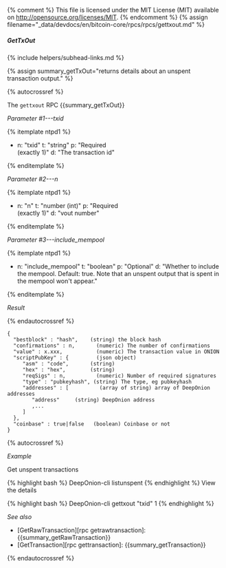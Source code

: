 {% comment %}
This file is licensed under the MIT License (MIT) available on
http://opensource.org/licenses/MIT.
{% endcomment %}
{% assign filename="_data/devdocs/en/bitcoin-core/rpcs/rpcs/gettxout.md" %}

##### GetTxOut
{% include helpers/subhead-links.md %}

{% assign summary_getTxOut="returns details about an unspent transaction output." %}

{% autocrossref %}

The `gettxout` RPC {{summary_getTxOut}}

*Parameter #1---txid*

{% itemplate ntpd1 %}
- n: "txid"
  t: "string"
  p: "Required<br>(exactly 1)"
  d: "The transaction id"

{% enditemplate %}

*Parameter #2---n*

{% itemplate ntpd1 %}
- n: "n"
  t: "number (int)"
  p: "Required<br>(exactly 1)"
  d: "vout number"

{% enditemplate %}

*Parameter #3---include_mempool*

{% itemplate ntpd1 %}
- n: "include_mempool"
  t: "boolean"
  p: "Optional"
  d: "Whether to include the mempool. Default: true.     Note that an unspent output that is spent in the mempool won't appear."

{% enditemplate %}

*Result*

{% endautocrossref %}

    {
      "bestblock" : "hash",    (string) the block hash
      "confirmations" : n,       (numeric) The number of confirmations
      "value" : x.xxx,           (numeric) The transaction value in ONION
      "scriptPubKey" : {         (json object)
         "asm" : "code",       (string)
         "hex" : "hex",        (string)
         "reqSigs" : n,          (numeric) Number of required signatures
         "type" : "pubkeyhash", (string) The type, eg pubkeyhash
         "addresses" : [          (array of string) array of DeepOnion addresses
            "address"     (string) DeepOnion address
            ,...
         ]
      },
      "coinbase" : true|false   (boolean) Coinbase or not
    }

{% autocrossref %}

*Example*

Get unspent transactions

{% highlight bash %}
DeepOnion-cli listunspent
{% endhighlight %}
View the details

{% highlight bash %}
DeepOnion-cli gettxout "txid" 1
{% endhighlight %}

*See also*

* [GetRawTransaction][rpc getrawtransaction]: {{summary_getRawTransaction}}
* [GetTransaction][rpc gettransaction]: {{summary_getTransaction}}

{% endautocrossref %}
